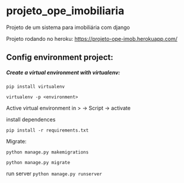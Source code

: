 # projeto_ope_imobiliaria
Projeto de um sistema para imobiliária com django

Projeto rodando no heroku: https://projeto-ope-imob.herokuapp.com/


## Config environment project:

##### Create a virtual environment with virtualenv:

```pip install virtualenv```

```virtualenv -p <environment>```

Active virtual environment in > <environment> -> Script -> activate

install dependences

```pip install -r requirements.txt```

Migrate:

```python manage.py makemigrations```

```python manage.py migrate```

run server ```python manage.py runserver```

